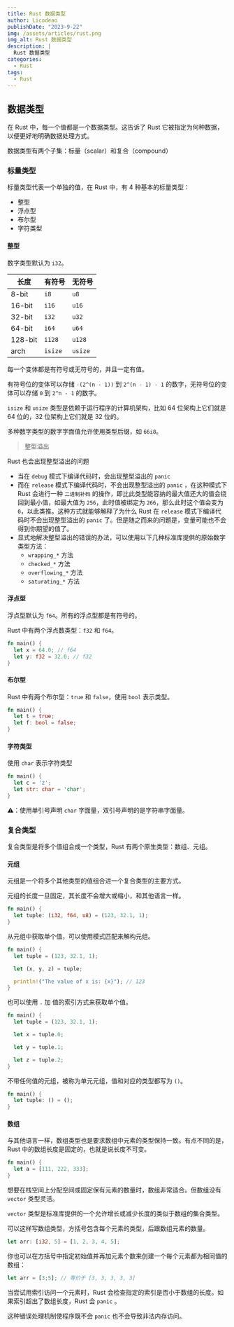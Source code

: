 ```yaml
---
title: Rust 数据类型
author: Licodeao
publishDate: "2023-9-22"
img: /assets/articles/rust.png
img_alt: Rust 数据类型
description: |
  Rust 数据类型
categories:
  - Rust
tags:
  - Rust
---
```


## 数据类型

在 Rust 中，每一个值都是一个数据类型。这告诉了 Rust 它被指定为何种数据，以便更好地明确数据处理方式。

数据类型有两个子集：标量（scalar）和复合（compound）

### 标量类型

标量类型代表一个单独的值，在 Rust 中，有 4 种基本的标量类型：

- 整型
- 浮点型
- 布尔型
- 字符类型

#### 整型

数字类型默认为 `i32`。

| 长度    | 有符号  | 无符号  |
| ------- | ------- | ------- |
| 8-bit   | `i8`    | `u8`    |
| 16-bit  | `i16`   | `u16`   |
| 32-bit  | `i32`   | `u32`   |
| 64-bit  | `i64`   | `u64`   |
| 128-bit | `i128`  | `u128`  |
| arch    | `isize` | `usize` |

每一个变体都是有符号或无符号的，并且一定有值。

有符号位的变体可以存储 `-(2^(n - 1))` 到 `2^(n - 1) - 1` 的数字，无符号位的变体可以存储 `0` 到 `2^n - 1` 的数字。

`isize` 和 `usize` 类型是依赖于运行程序的计算机架构，比如 64 位架构上它们就是 64 位的，32 位架构上它们就是 32 位的。

多种数字类型的数字字面值允许使用类型后缀，如 `66i8`。

> 整型溢出

Rust 也会出现整型溢出的问题

- 当在 `debug` 模式下编译代码时，会出现整型溢出的 `panic`
- 而在 `release` 模式下编译代码时，不会出现整型溢出的 `panic` ，在这种模式下 Rust 会进行一种 `二进制补码` 的操作，即比此类型能容纳的最大值还大的值会绕回到最小值，如最大值为 `256`，此时值被绑定为 `266`，那么此时这个值会变为 `0`，以此类推。这种方式就能够解释了为什么 Rust 在 `release` 模式下编译代码时不会出现整型溢出的 `panic` 了。但是随之而来的问题是，变量可能也不会得到你期望的值了。
- 显式地解决整型溢出的错误的办法，可以使用以下几种标准库提供的原始数字类型方法：
  - `wrapping_*` 方法
  - `checked_*` 方法
  - `overflowing_*` 方法
  - `saturating_*` 方法

#### 浮点型

浮点型默认为 `f64`。所有的浮点型都是有符号的。

Rust 中有两个浮点数类型：`f32` 和 `f64`。

```rust
fn main() {
  let x = 64.0; // f64
  let y: f32 = 32.0; // f32
}
```

#### 布尔型

Rust 中有两个布尔型：`true` 和 `false`，使用 `bool` 表示类型。

```rust
fn main() {
  let t = true;
  let f: bool = false;
}
```

#### 字符类型

使用 `char` 表示字符类型

```rust
fn main() {
  let c = 'z';
  let str: char = 'char';
}
```

⚠️：使用单引号声明 `char` 字面量，双引号声明的是字符串字面量。

### 复合类型

复合类型是将多个值组合成一个类型，Rust 有两个原生类型：数组、元组。

#### 元组

元组是一个将多个其他类型的值组合进一个复合类型的主要方式。

元组的长度一旦固定，其长度不会增大或缩小，和其他语言一样。

```rust
fn main() {
  let tuple: (i32, f64, u8) = (123, 32.1, 1);
}
```

从元组中获取单个值，可以使用模式匹配来解构元组。

```rust
fn main() {
  let tuple = (123, 32.1, 1);

  let (x, y, z) = tuple;

  println!("The value of x is: {x}"); // 123
}
```

也可以使用 `.` 加 值的索引方式来获取单个值。

```rust
fn main() {
  let tuple = (123, 32.1, 1);

  let x = tuple.0;

  let y = tuple.1;

  let z = tuple.2;
}
```

不带任何值的元组，被称为单元元组，值和对应的类型都写为 `()`。

```rust
fn main() {
  let tuple: () = ();
}
```

#### 数组

与其他语言一样，数组类型也是要求数组中元素的类型保持一致。有点不同的是，Rust 中的数组长度是固定的，也就是说长度不可变。

```rust
fn main() {
  let a = [111, 222, 333];
}
```

想要在栈空间上分配空间或固定保有元素的数量时，数组非常适合。但数组没有 `vector` 类型灵活。

`vector` 类型是标准库提供的一个允许增长或减少长度的类似于数组的集合类型。

可以这样写数组类型，方括号包含每个元素的类型，后跟数组元素的数量。

```rust
let arr: [i32, 5] = [1, 2, 3, 4, 5];
```

你也可以在方括号中指定初始值并再加元素个数来创建一个每个元素都为相同值的数组：

```rust
let arr = [3;5]; // 等价于 [3, 3, 3, 3, 3]
```

当尝试用索引访问一个元素时，Rust 会检查指定的索引是否小于数组的长度。如果索引超出了数组长度，Rust 会 `panic` 。

这种错误处理机制使程序既不会 `panic` 也不会导致非法内存访问。
